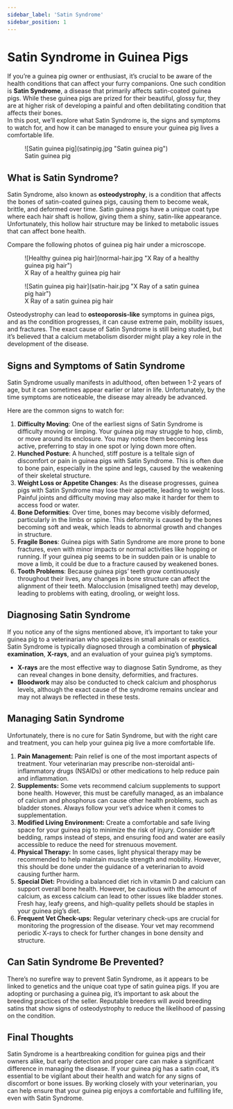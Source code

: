 ```yaml
---
sidebar_label: 'Satin Syndrome'
sidebar_position: 1
---
```


# Satin Syndrome in Guinea Pigs

If you’re a guinea pig owner or enthusiast, it’s crucial to be aware of the health conditions that can affect your furry companions. One such condition is **Satin Syndrome**, a disease that primarily affects satin-coated guinea pigs. While these guinea pigs are prized for their beautiful, glossy fur, they are at higher risk of developing a painful and often debilitating condition that affects their bones.  
In this post, we’ll explore what Satin Syndrome is, the signs and symptoms to watch for, and how it can be managed to ensure your guinea pig lives a comfortable life.

<figure>
    ![Satin guinea pig](satinpig.jpg "Satin guinea pig")  
    <figcaption>Satin guinea pig</figcaption>
</figure>

## What is Satin Syndrome?

Satin Syndrome, also known as **osteodystrophy**, is a condition that affects the bones of satin-coated guinea pigs, causing them to become weak, brittle, and deformed over time. Satin guinea pigs have a unique coat type where each hair shaft is hollow, giving them a shiny, satin-like appearance. Unfortunately, this hollow hair structure may be linked to metabolic issues that can affect bone health.

Compare the following photos of guinea pig hair under a microscope.

<figure>
    ![Healthy guinea pig hair](normal-hair.jpg "X Ray of a healthy guinea pig hair")
  <figcaption>X Ray of a healthy guinea pig hair</figcaption>
</figure>

<figure>
    ![Satin guinea pig hair](satin-hair.jpg "X Ray of a satin guinea pig hair")
  <figcaption>X Ray of a satin guinea pig hair</figcaption>
</figure>

Osteodystrophy can lead to **osteoporosis-like** symptoms in guinea pigs, and as the condition progresses, it can cause extreme pain, mobility issues, and fractures. The exact cause of Satin Syndrome is still being studied, but it’s believed that a calcium metabolism disorder might play a key role in the development of the disease.

## Signs and Symptoms of Satin Syndrome

Satin Syndrome usually manifests in adulthood, often between 1-2 years of age, but it can sometimes appear earlier or later in life. Unfortunately, by the time symptoms are noticeable, the disease may already be advanced.

Here are the common signs to watch for:

1. **Difficulty Moving**: One of the earliest signs of Satin Syndrome is difficulty moving or limping. Your guinea pig may struggle to hop, climb, or move around its enclosure. You may notice them becoming less active, preferring to stay in one spot or lying down more often.  
2. **Hunched Posture**: A hunched, stiff posture is a telltale sign of discomfort or pain in guinea pigs with Satin Syndrome. This is often due to bone pain, especially in the spine and legs, caused by the weakening of their skeletal structure.  
3. **Weight Loss or Appetite Changes**: As the disease progresses, guinea pigs with Satin Syndrome may lose their appetite, leading to weight loss. Painful joints and difficulty moving may also make it harder for them to access food or water.  
4. **Bone Deformities**: Over time, bones may become visibly deformed, particularly in the limbs or spine. This deformity is caused by the bones becoming soft and weak, which leads to abnormal growth and changes in structure.  
5. **Fragile Bones**: Guinea pigs with Satin Syndrome are more prone to bone fractures, even with minor impacts or normal activities like hopping or running. If your guinea pig seems to be in sudden pain or is unable to move a limb, it could be due to a fracture caused by weakened bones.  
6. **Tooth Problems**: Because guinea pigs’ teeth grow continuously throughout their lives, any changes in bone structure can affect the alignment of their teeth. Malocclusion (misaligned teeth) may develop, leading to problems with eating, drooling, or weight loss.

## Diagnosing Satin Syndrome

If you notice any of the signs mentioned above, it’s important to take your guinea pig to a veterinarian who specializes in small animals or exotics. Satin Syndrome is typically diagnosed through a combination of **physical examination**, **X-rays**, and an evaluation of your guinea pig’s symptoms.

 - **X-rays** are the most effective way to diagnose Satin Syndrome, as they can reveal changes in bone density, deformities, and fractures.  
 - **Bloodwork** may also be conducted to check calcium and phosphorus levels, although the exact cause of the syndrome remains unclear and may not always be reflected in these tests.

## Managing Satin Syndrome

Unfortunately, there is no cure for Satin Syndrome, but with the right care and treatment, you can help your guinea pig live a more comfortable life.

1. **Pain Management:** Pain relief is one of the most important aspects of treatment. Your veterinarian may prescribe non-steroidal anti-inflammatory drugs (NSAIDs) or other medications to help reduce pain and inflammation.  
2. **Supplements:** Some vets recommend calcium supplements to support bone health. However, this must be carefully managed, as an imbalance of calcium and phosphorus can cause other health problems, such as bladder stones. Always follow your vet’s advice when it comes to supplementation.  
3. **Modified Living Environment:** Create a comfortable and safe living space for your guinea pig to minimize the risk of injury. Consider soft bedding, ramps instead of steps, and ensuring food and water are easily accessible to reduce the need for strenuous movement.  
4. **Physical Therapy:** In some cases, light physical therapy may be recommended to help maintain muscle strength and mobility. However, this should be done under the guidance of a veterinarian to avoid causing further harm.  
5. **Special Diet:** Providing a balanced diet rich in vitamin D and calcium can support overall bone health. However, be cautious with the amount of calcium, as excess calcium can lead to other issues like bladder stones. Fresh hay, leafy greens, and high-quality pellets should be staples in your guinea pig’s diet.  
6. **Frequent Vet Check-ups:** Regular veterinary check-ups are crucial for monitoring the progression of the disease. Your vet may recommend periodic X-rays to check for further changes in bone density and structure.

## Can Satin Syndrome Be Prevented?

There’s no surefire way to prevent Satin Syndrome, as it appears to be linked to genetics and the unique coat type of satin guinea pigs. If you are adopting or purchasing a guinea pig, it’s important to ask about the breeding practices of the seller. Reputable breeders will avoid breeding satins that show signs of osteodystrophy to reduce the likelihood of passing on the condition.

## Final Thoughts

Satin Syndrome is a heartbreaking condition for guinea pigs and their owners alike, but early detection and proper care can make a significant difference in managing the disease. If your guinea pig has a satin coat, it’s essential to be vigilant about their health and watch for any signs of discomfort or bone issues. By working closely with your veterinarian, you can help ensure that your guinea pig enjoys a comfortable and fulfilling life, even with Satin Syndrome.  
